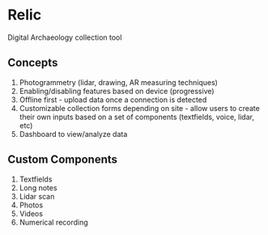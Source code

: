 # Relic
Digital Archaeology collection tool

## Concepts
1. Photogrammetry (lidar, drawing, AR measuring techniques)
1. Enabling/disabling features based on device (progressive)
1. Offline first - upload data once a connection is detected
1. Customizable collection forms depending on site - allow users to create their own inputs based on a set of components (textfields, voice, lidar, etc)
1. Dashboard to view/analyze data

## Custom Components
1. Textfields
1. Long notes
1. Lidar scan
1. Photos
1. Videos
1. Numerical recording
